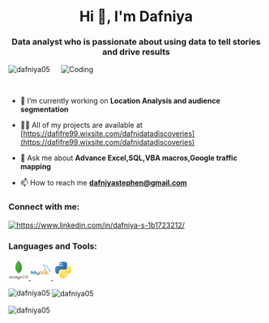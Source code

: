 <h1 align="center">Hi 👋, I'm Dafniya</h1>
<h3 align="center">Data analyst who is passionate about using data to tell stories and drive results</h3>
<img align="right" alt="Coding" width="400" src="https://i.pinimg.com/originals/81/17/8b/81178b47a8598f0c81c4799f2cdd4057.gif">

<p align="left"> <img src="https://komarev.com/ghpvc/?username=dafniya05&label=Profile%20views&color=0e75b6&style=flat" alt="dafniya05" /> </p>

<p align="left"> <a href="https://twitter.com/" target="blank"><img src="https://img.shields.io/twitter/follow/?logo=twitter&style=for-the-badge" alt="" /></a> </p>

- 🔭 I’m currently working on **Location Analysis and audience segmentation**

- 👨‍💻 All of my projects are available at [https://dafifre99.wixsite.com/dafnidatadiscoveries](https://dafifre99.wixsite.com/dafnidatadiscoveries)

- 💬 Ask me about **Advance Excel,SQL,VBA macros,Google traffic mapping**

- 📫 How to reach me **dafniyastephen@gmail.com**

<h3 align="left">Connect with me:</h3>
<p align="left">
<a href="https://linkedin.com/in/https://www.linkedin.com/in/dafniya-s-1b1723212/" target="blank"><img align="center" src="https://raw.githubusercontent.com/rahuldkjain/github-profile-readme-generator/master/src/images/icons/Social/linked-in-alt.svg" alt="https://www.linkedin.com/in/dafniya-s-1b1723212/" height="30" width="40" /></a>
</p>

<h3 align="left">Languages and Tools:</h3>
<p align="left"> <a href="https://www.mongodb.com/" target="_blank" rel="noreferrer"> <img src="https://raw.githubusercontent.com/devicons/devicon/master/icons/mongodb/mongodb-original-wordmark.svg" alt="mongodb" width="40" height="40"/> </a> <a href="https://www.mysql.com/" target="_blank" rel="noreferrer"> <img src="https://raw.githubusercontent.com/devicons/devicon/master/icons/mysql/mysql-original-wordmark.svg" alt="mysql" width="40" height="40"/> </a> <a href="https://www.python.org" target="_blank" rel="noreferrer"> <img src="https://raw.githubusercontent.com/devicons/devicon/master/icons/python/python-original.svg" alt="python" width="40" height="40"/> </a> </p>

<p><img align="left" src="https://github-readme-stats.vercel.app/api/top-langs?username=dafniya05&show_icons=true&locale=en&layout=compact" alt="dafniya05" /></p>

<p>&nbsp;<img align="center" src="https://github-readme-stats.vercel.app/api?username=dafniya05&show_icons=true&locale=en" alt="dafniya05" /></p>

<p><img align="center" src="https://github-readme-streak-stats.herokuapp.com/?user=dafniya05&" alt="dafniya05" /></p>
